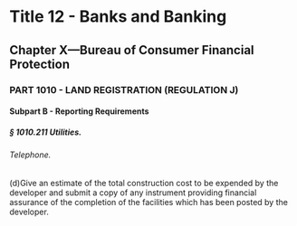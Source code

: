 
# Title 12 - Banks and Banking
## Chapter X—Bureau of Consumer Financial Protection
### PART 1010 - LAND REGISTRATION (REGULATION J)
#### Subpart B - Reporting Requirements
##### § 1010.211 Utilities.
###### Telephone.

(d)Give an estimate of the total construction cost to be expended by the developer and submit a copy of any instrument providing financial assurance of the completion of the facilities which has been posted by the developer.
